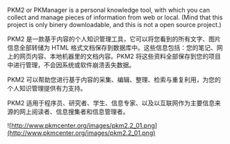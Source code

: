 PKM2 or PKManager is a personal knowledge tool, with which you can collect and manage pieces of information from web or local. (Mind that this project is only binery downloadable, and this is not a open source project.)

PKM2 是一款基于内容的个人知识管理工具，它可以将您看到的所有文字、图片信息全部转储为 HTML 格式文档保存到数据库中。这些信息包括：您的笔记、网上的网页内容、本地机器里的文档内容。PKM2 将这些资料全部保存到您的项目中进行管理，不会因系统或软件崩溃丢失数据。

PKM2 可以帮助您进行基于内容的采集、编辑、整理、检索与重复利用，为您的个人知识管理提供有力支持。

PKM2 适用于程序员、研究者、学生、信息专家、以及以互联网作为主要信息来源的网上阅读者、信息搜集者和信息管理者。


![http://www.pkmcenter.org/images/pkm2.2_01.png](http://www.pkmcenter.org/images/pkm2.2_01.png)